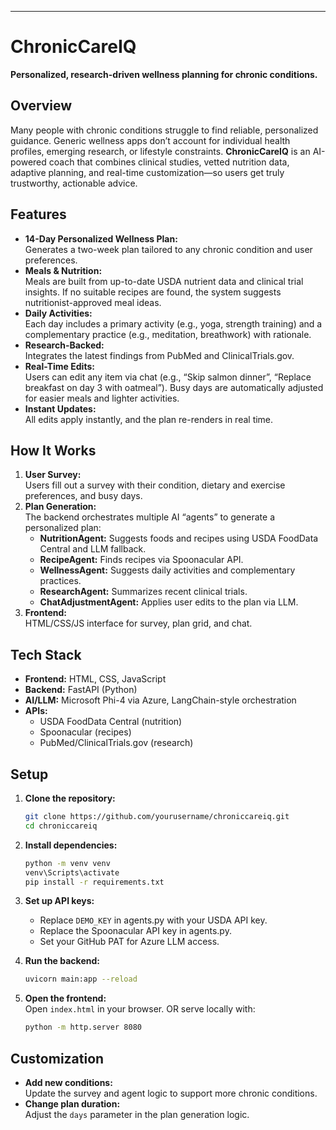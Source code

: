 

---

# ChronicCareIQ

**Personalized, research-driven wellness planning for chronic conditions.**

## Overview

Many people with chronic conditions struggle to find reliable, personalized guidance. Generic wellness apps don’t account for individual health profiles, emerging research, or lifestyle constraints. **ChronicCareIQ** is an AI-powered coach that combines clinical studies, vetted nutrition data, adaptive planning, and real-time customization—so users get truly trustworthy, actionable advice.

## Features

- **14-Day Personalized Wellness Plan:**  
  Generates a two-week plan tailored to any chronic condition and user preferences.
- **Meals & Nutrition:**  
  Meals are built from up-to-date USDA nutrient data and clinical trial insights. If no suitable recipes are found, the system suggests nutritionist-approved meal ideas.
- **Daily Activities:**  
  Each day includes a primary activity (e.g., yoga, strength training) and a complementary practice (e.g., meditation, breathwork) with rationale.
- **Research-Backed:**  
  Integrates the latest findings from PubMed and ClinicalTrials.gov.
- **Real-Time Edits:**  
  Users can edit any item via chat (e.g., “Skip salmon dinner”, “Replace breakfast on day 3 with oatmeal”). Busy days are automatically adjusted for easier meals and lighter activities.
- **Instant Updates:**  
  All edits apply instantly, and the plan re-renders in real time.

## How It Works

1. **User Survey:**  
   Users fill out a survey with their condition, dietary and exercise preferences, and busy days.
2. **Plan Generation:**  
   The backend orchestrates multiple AI “agents” to generate a personalized plan:
   - **NutritionAgent:** Suggests foods and recipes using USDA FoodData Central and LLM fallback.
   - **RecipeAgent:** Finds recipes via Spoonacular API.
   - **WellnessAgent:** Suggests daily activities and complementary practices.
   - **ResearchAgent:** Summarizes recent clinical trials.
   - **ChatAdjustmentAgent:** Applies user edits to the plan via LLM.
3. **Frontend:**  
   HTML/CSS/JS interface for survey, plan grid, and chat.

## Tech Stack

- **Frontend:** HTML, CSS, JavaScript
- **Backend:** FastAPI (Python)
- **AI/LLM:** Microsoft Phi-4 via Azure, LangChain-style orchestration
- **APIs:**  
  - USDA FoodData Central (nutrition)
  - Spoonacular (recipes)
  - PubMed/ClinicalTrials.gov (research)

## Setup

1. **Clone the repository:**
   ```sh
   git clone https://github.com/yourusername/chroniccareiq.git
   cd chroniccareiq
   ```

2. **Install dependencies:**
   ```sh
   python -m venv venv
   venv\Scripts\activate
   pip install -r requirements.txt
   ```

3. **Set up API keys:**
   - Replace `DEMO_KEY` in agents.py with your USDA API key.
   - Replace the Spoonacular API key in agents.py.
   - Set your GitHub PAT for Azure LLM access.

4. **Run the backend:**
   ```sh
   uvicorn main:app --reload
   ```

5. **Open the frontend:**  
   Open `index.html` in your browser.
   OR serve locally with:
    ```sh
    python -m http.server 8080
    ```

## Customization

- **Add new conditions:**  
  Update the survey and agent logic to support more chronic conditions.
- **Change plan duration:**  
  Adjust the `days` parameter in the plan generation logic.

